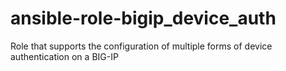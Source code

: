 # ansible-role-bigip_device_auth
Role that supports the configuration of multiple forms of device authentication on a BIG-IP
